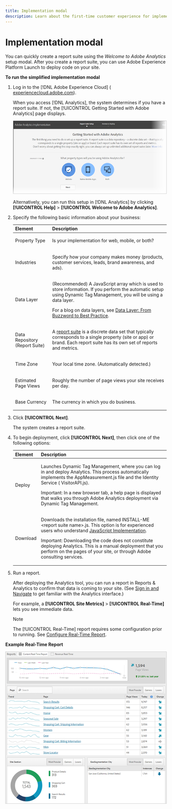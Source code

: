 ```yaml
---
title: Implementation modal
description: Learn about the first-time customer experience for implementing Adobe Analytics implementation.
---
```


# Implementation modal

<!-- https://activation.adobedtm.com/index.php?redirected=1 -->

You can quickly create a report suite using the *Welcome to Adobe Analytics* setup modal. After you create a report suite, you can use Adobe Experience Platform Launch to deploy code on your site.



**To run the simplified implementation modal** 

1. Log in to the [!DNL Adobe Experience Cloud] ( [experiencecloud.adobe.com](https://experiencecloud.adobe.com)).

   When you access [!DNL Analytics], the system determines if you have a report suite. If not, the [!UICONTROL Getting Started with Adobe Analytics] page displays.

   ![](assets/analytics-implementation-rs-wizard.png)

   Alternatively, you can run this setup in [!DNL Analytics] by clicking **[!UICONTROL Help]** > **[!UICONTROL Welcome to Adobe Analytics]**.

2. Specify the following basic information about your business:

    <table id="table_1741878A1B284CB78D297D531DC703D6"> 
     <thead> 
      <tr> 
       <th colname="col1" class="entry"> Element </th> 
       <th colname="col2" class="entry"> Description </th> 
      </tr> 
     </thead>
     <tbody> 
      <tr> 
       <td colname="col1"> <p>Property Type </p> </td> 
       <td colname="col2"> <p>Is your implementation for web, mobile, or both? </p> </td> 
      </tr> 
      <tr> 
       <td colname="col1"> <p>Industries </p> </td> 
       <td colname="col2"> <p>Specify how your company makes money (products, customer services, leads, brand awareness, and ads). </p> </td> 
      </tr> 
      <tr> 
       <td colname="col1"> <p>Data Layer </p> </td> 
       <td colname="col2"> <p>(Recommended) A JavaScript array which is used to store information. If you perform the automatic setup using Dynamic Tag Management, you will be using a data layer. </p> <p>For a blog on data layers, see <a href="https://blogs.adobe.com/digitalmarketing/analytics/data-layers-buzzword-best-practice/"> Data Layer: From Buzzword to Best Practice</a>. </p> </td> 
      </tr> 
      <tr> 
       <td colname="col1"> <p>Data Repository (Report Suite) </p> </td> 
       <td colname="col2"> <p> A <a href="https://marketing.adobe.com/resources/help/en_US/analytics/getting-started/report-suites.html"> report suite</a> is a discrete data set that typically corresponds to a single property (site or app) or brand. Each report suite has its own set of reports and metrics. </p> </td> 
      </tr> 
      <tr> 
       <td colname="col1"> <p>Time Zone </p> </td> 
       <td colname="col2"> <p>Your local time zone. (Automatically detected.) </p> </td> 
      </tr> 
      <tr> 
       <td colname="col1"> <p>Estimated Page Views </p> </td> 
       <td colname="col2"> <p>Roughly the number of page views your site receives per day. </p> </td> 
      </tr> 
      <tr> 
       <td colname="col1"> <p>Base Currency </p> </td> 
       <td colname="col2"> <p>The currency in which you do business. </p> </td> 
      </tr> 
     </tbody> 
    </table>

3. Click **[!UICONTROL Next]**.

   The system creates a report suite.

4. To begin deployment, click **[!UICONTROL Next]**, then click one of the following options:

    <table id="table_71C7F7B9677346CD8D5130519D32464B"> 
     <thead> 
      <tr> 
       <th colname="col1" class="entry"> Element </th> 
       <th colname="col2" class="entry"> Description </th> 
      </tr> 
     </thead>
     <tbody> 
      <tr> 
       <td colname="col1"> <p>Deploy </p> </td> 
       <td colname="col2"> <p> Launches <span class="keyword"> Dynamic Tag Management</span>, where you can log in and deploy Analytics. This process automatically implements the <span class="filepath"> AppMeasurement.js</span> file and the Identity Service (<span class="filepath"> VisitorAPI.js</span>). </p> <p> <p>Important: In a new browser tab, a help page is displayed that walks you through <span class="keyword"> Adobe Analytics</span> deployment via Dynamic Tag Management. </p> </p> </td> 
      </tr> 
      <tr> 
       <td colname="col1"> <p>Download </p> </td> 
       <td colname="col2"> <p> Downloads the installation file, named <span class="filepath"> INSTALL-ME &lt;report suite name&gt;.js</span>. This option is for experienced users who understand <a href="https://marketing.adobe.com/resources/help/en_US/sc/implement/js_implementation.html"> JavaScript Implementation</a>. </p> <p> <p>Important: Downloading the code does not constitute deploying <span class="keyword"> Analytics</span>. This is a manual deployment that you perform on the pages of your site, or through Adobe consulting services. </p> </p> </td> 
      </tr> 
     </tbody> 
    </table>

5. Run a report.

   After deploying the Analytics tool, you can run a report in Reports & Analytics to confirm that data is coming to your site. (See [Sign in and Navigate](https://marketing.adobe.com/resources/help/en_US/analytics/getting-started/analytics-navigation.html) to get familiar with the Analytics interface.)

   For example, a **[!UICONTROL Site Metrics]** > **[!UICONTROL Real-Time]** lets you see immediate data.

   >[!NOTE]
   >
   >The [!UICONTROL Real-Time] report requires some configuration prior to running. See [Configure Real-Time Report](https://marketing.adobe.com/resources/help/en_US/reference/t_realtime_admin.html).

**Example Real-Time Report**

![](assets/real-time-report.png)
